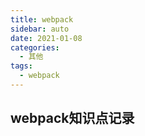 ```yaml
---
title: webpack
sidebar: auto
date: 2021-01-08
categories:
  - 其他
tags:
  - webpack
---
```


## webpack知识点记录
